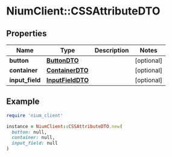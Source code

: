 # NiumClient::CSSAttributeDTO

## Properties

| Name | Type | Description | Notes |
| ---- | ---- | ----------- | ----- |
| **button** | [**ButtonDTO**](ButtonDTO.md) |  | [optional] |
| **container** | [**ContainerDTO**](ContainerDTO.md) |  | [optional] |
| **input_field** | [**InputFieldDTO**](InputFieldDTO.md) |  | [optional] |

## Example

```ruby
require 'nium_client'

instance = NiumClient::CSSAttributeDTO.new(
  button: null,
  container: null,
  input_field: null
)
```

